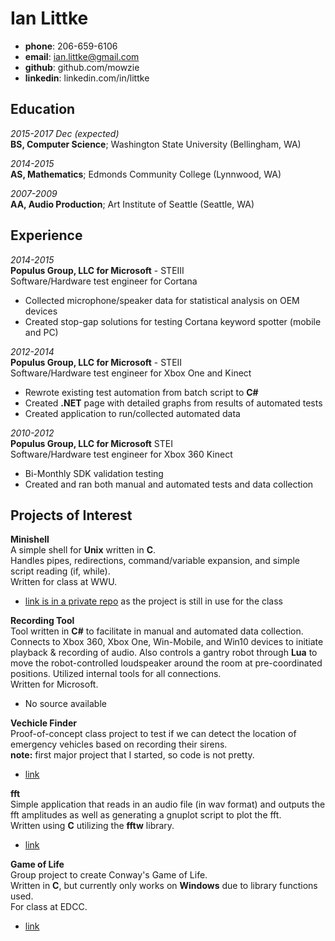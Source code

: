 Ian Littke
============

- **phone**: 206-659-6106
- **email**: ian.littke@gmail.com
- **github**: github.com/mowzie
- **linkedin**: linkedin.com/in/littke

Education
---------

*2015-2017 Dec (expected)*  
   **BS, Computer Science**; Washington State University (Bellingham, WA)

*2014-2015*  
   **AS, Mathematics**; Edmonds Community College (Lynnwood, WA)

*2007-2009*  
 **AA, Audio Production**; Art Institute of Seattle (Seattle, WA)

Experience
----------

*<datetime> 2014-2015 <datetime>*  
**Populus Group, LLC for Microsoft** - STEIII  
Software/Hardware test engineer for Cortana


* Collected microphone/speaker data for statistical analysis on OEM devices
* Created stop-gap solutions for testing Cortana keyword spotter (mobile and PC)

*<datetime> 2012-2014 <datetime>*  
**Populus Group, LLC for Microsoft** - STEII  
Software/Hardware test engineer for Xbox One and Kinect
* Rewrote existing test automation from batch script to **C#**
* Created **.NET** page with detailed graphs from results of automated tests
* Created application to run/collected automated data

*<datetime> 2010-2012 <datetime>*  
**Populus Group, LLC for Microsoft** STEI  
Software/Hardware test engineer for Xbox 360 Kinect
* Bi-Monthly SDK validation testing
* Created and ran both manual and automated tests and data collection


Projects of Interest
--------------------

**Minishell**  
   A simple shell for **Unix** written in **C**.  
Handles pipes, redirections, command/variable expansion, and simple script reading (if, while).  
Written for class at WWU.
* [link is in a private repo](https://github.com/mowzie/Portfolio/tree/master/Projects/minishell) as the project is still in use for the class

**Recording Tool**  
Tool written in **C#** to facilitate in manual and automated data collection.  
Connects to Xbox 360, Xbox One, Win-Mobile, and Win10 devices to initiate playback & recording of audio.  Also controls a gantry robot through **Lua** to move the robot-controlled loudspeaker around the room at pre-coordinated positions.  Utilized internal tools for all connections.  
Written for Microsoft.

* No source available

**Vechicle Finder**  
Proof-of-concept class project to test if we can detect the location of emergency vehicles based on recording their sirens.  
 **note:** first major project that I started, so code is not pretty.  
 * [link](https://github.com/mowzie/vehiclefinder)


**fft**  
    Simple application that reads in an audio file (in wav format) and outputs the fft amplitudes
as well as generating a gnuplot script to plot the fft.  
Written using **C** utilizing the **fftw** library.
*  [link](https://github.com/mowzie/fft)


**Game of Life**  
  Group project to create Conway's Game of Life.  
Written in **C**, but currently only works on **Windows** due to library functions used.  
For class at EDCC.
* [link](https://github.com/mowzie/Game-of-Life)
